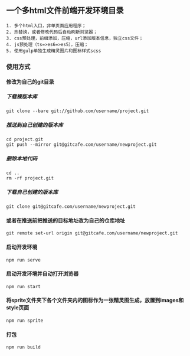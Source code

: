 ## 一个多html文件前端开发环境目录

    1. 多个html入口，非单页面应用程序；
    2. 热替换，或者修改代码后自动刷新浏览器；
    3. css预处理，前缀添加，压缩，url添加版本信息，独立css文件；
    4. js预处理（ts=>es6=>es5），压缩；
    5. 使用gulp单独生成精灵图片和图标样式scss

### 使用方式

#### 修改为自己的git目录

##### 下载裸版本库
    git clone --bare git://github.com/username/project.git
##### 推送到自己创建的版本库
    cd project.git
    git push --mirror git@gitcafe.com/username/newproject.git
##### 删除本地代码
    cd ..
    rm -rf project.git
##### 下载自己创建的版本库
    git clone git@gitcafe.com/username/newproject.git

#### 或者在推送前把推送的目标地址改为自己的仓库地址
    git remote set-url origin git@gitcafe.com/username/newproject.git
 


#### 启动开发环境
`npm run serve`

#### 启动开发环境并自动打开浏览器
`npm run start`

#### 将sprite文件夹下各个文件夹内的图标作为一张精灵图生成，放置到images和style页面
`npm run sprite`

#### 打包
`npm run build`
    